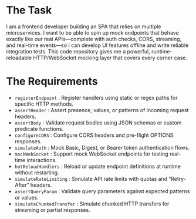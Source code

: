 # The Task

I am a frontend developer building an SPA that relies on multiple microservices. I want to be able to spin up mock endpoints that behave exactly like our real APIs—complete with auth checks, CORS, streaming, and real-time events—so I can develop UI features offline and write reliable integration tests. This code repository gives me a powerful, runtime-reloadable HTTP/WebSocket mocking layer that covers every corner case.

# The Requirements

* `registerEndpoint` : Register handlers using static or regex paths for specific HTTP methods.  
* `assertHeader` : Assert presence, values, or patterns of incoming request headers.  
* `assertBody` : Validate request bodies using JSON schemas or custom predicate functions.  
* `configureCORS` : Configure CORS headers and pre-flight OPTIONS responses.  
* `simulateAuth` : Mock Basic, Digest, or Bearer token authentication flows.  
* `mockWebSocket` : Support mock WebSocket endpoints for testing real-time interactions.  
* `hotReloadHandlers` : Reload or update endpoint definitions at runtime without restarting.  
* `simulateRateLimiting` : Simulate API rate limits with quotas and “Retry-After” headers.  
* `assertQueryParam` : Validate query parameters against expected patterns or values.  
* `simulateChunkedTransfer` : Simulate chunked HTTP transfers for streaming or partial responses.  
